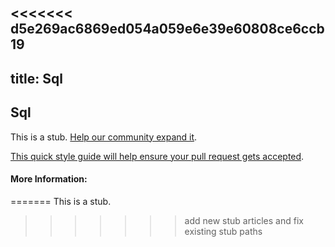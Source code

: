 <<<<<<< d5e269ac6869ed054a059e6e39e60808ce6ccb19
---
title: Sql
---
## Sql

This is a stub. [Help our community expand it](https://github.com/freecodecamp/guides/tree/master/src/pages/articles/sql/index.md).

[This quick style guide will help ensure your pull request gets accepted](https://github.com/freecodecamp/guides/blob/master/README.md).

<!-- The article goes here, in GitHub-flavored Markdown. Feel free to add YouTube videos, images, and CodePen/JSBin embeds  -->

#### More Information:
<!-- Please add any articles you think might be helpful to read before writing the article -->


=======
This is a stub.
>>>>>>> add new stub articles and fix existing stub paths

